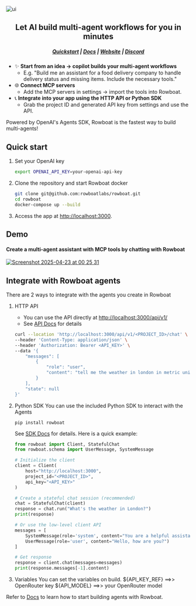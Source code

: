 ![ui](/assets/banner.png)

<h2 align="center">Let AI build multi-agent workflows for you in minutes</h2>
<h5 align="center">

[Quickstart](#quick-start) | [Docs](https://docs.rowboatlabs.com/) | [Website](https://www.rowboatlabs.com/) |  [Discord](https://discord.gg/jHhUKkKHn8) 

</h5>

- ✨ **Start from an idea -> copilot builds your multi-agent workflows**
   - E.g. "Build me an assistant for a food delivery company to handle delivery status and missing items. Include the necessary tools."
- 🌐 **Connect MCP servers**
   - Add the MCP servers in settings -> import the tools into Rowboat.     
- 📞 **Integrate into your app using the HTTP API or Python SDK**
   - Grab the project ID and generated API key from settings and use the API.

Powered by OpenAI's Agents SDK, Rowboat is the fastest way to build multi-agents!

## Quick start
1. Set your OpenAI key
      ```bash
   export OPENAI_API_KEY=your-openai-api-key
   ```
      
2. Clone the repository and start Rowboat docker
   ```bash
   git clone git@github.com:rowboatlabs/rowboat.git
   cd rowboat
   docker-compose up --build
   ```

3. Access the app at [http://localhost:3000](http://localhost:3000).

## Demo

#### Create a multi-agent assistant with MCP tools by chatting with Rowboat
[![Screenshot 2025-04-23 at 00 25 31](https://github.com/user-attachments/assets/c8a41622-8e0e-459f-becb-767503489866)](https://youtu.be/YRTCw9UHRbU)

## Integrate with Rowboat agents

There are 2 ways to integrate with the agents you create in Rowboat

1. HTTP API
   - You can use the API directly at [http://localhost:3000/api/v1/](http://localhost:3000/api/v1/)
   - See [API Docs](https://docs.rowboatlabs.com/using_the_api/) for details
   ```bash
   curl --location 'http://localhost:3000/api/v1/<PROJECT_ID>/chat' \
   --header 'Content-Type: application/json' \
   --header 'Authorization: Bearer <API_KEY>' \
   --data '{
       "messages": [
           {
               "role": "user",
               "content": "tell me the weather in london in metric units"
           }
       ],
       "state": null
   }'
   ```
   

2. Python SDK
   You can use the included Python SDK to interact with the Agents
   ```
   pip install rowboat
   ```

   See [SDK Docs](https://docs.rowboatlabs.com/using_the_sdk/) for details. Here is a quick example:
   ```python
   from rowboat import Client, StatefulChat
   from rowboat.schema import UserMessage, SystemMessage

   # Initialize the client
   client = Client(
       host="http://localhost:3000",
       project_id="<PROJECT_ID>",
       api_key="<API_KEY>"
   )

   # Create a stateful chat session (recommended)
   chat = StatefulChat(client)
   response = chat.run("What's the weather in London?")
   print(response)

   # Or use the low-level client API
   messages = [
       SystemMessage(role='system', content="You are a helpful assistant"),
       UserMessage(role='user', content="Hello, how are you?")
   ]
   
   # Get response
   response = client.chat(messages=messages)
   print(response.messages[-1].content)
   ```

3. Variables
   You can set the variables on build.
   ${API_KEY_REF} ==>> OpenRouter key
   ${API_MODEL} ==>> your OpenRouter model

Refer to [Docs](https://docs.rowboatlabs.com/) to learn how to start building agents with Rowboat.
